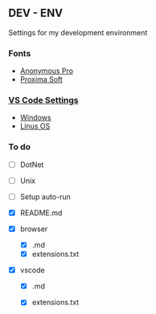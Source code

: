 ## DEV - ENV
Settings for my development environment

### Fonts
* [Anonymous Pro](https://www.marksimonson.com/fonts/view/anonymous-pro)
* [Proxima Soft](https://www.marksimonson.com/fonts/view/proxima-soft)

### [VS Code Settings](https://github.com/JeffACate/dev-settings/blob/master/vscode/vscode.md)

* [Windows](https://www.github.com/JeffACate/dev-settigns/DotNet) 
* [Linus OS](https://www.github.com/JeffACate/dev-settigns/Unix)

### To do 
* [ ] DotNet
* [ ] Unix
* [ ] Setup auto-run

* [x] README.md
* [x] browser
    * [x] .md
    * [x] extensions.txt
* [x] vscode
    * [x] .md
    * [x] extensions.txt
    